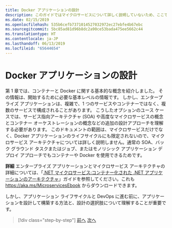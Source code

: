 ```yaml
---
title: Docker アプリケーションの設計
description: このガイドではマイクロサービスについて詳しく説明していないため、ここでそのトピックについての詳しいガイドへの参照を確認してください。
ms.date: 02/15/2019
ms.openlocfilehash: 535b6cefb7371014527032972ec27ebfe4b67ebc
ms.sourcegitcommit: 5bc85ad81d96b8dc2a90ce53bada475ee5662c44
ms.translationtype: HT
ms.contentlocale: ja-JP
ms.lasthandoff: 06/13/2019
ms.locfileid: "65644654"
---
```

# <a name="design-docker-applications"></a>Docker アプリケーションの設計

第 1 章では、コンテナーと Docker に関する基本的な概念を紹介しました。 その情報は、開始するために必要な基本レベルの情報です。 しかし、エンタープライズ アプリケーションは、複雑で、1 つのサービスやコンテナーではなく、複数のサービスで構成されることがあります。 こうしたオプションのユース ケースでは、サービス指向アーキテクチャ (SOA) や高度なマイクロサービスの概念とコンテナー オーケストレーションの概念などの追加の設計アプローチを理解する必要があります。 このドキュメントの範囲は、マイクロサービスだけでなく、Docker アプリケーションのライフサイクルにも限定されないので、マイクロサービス アーキテクチャについては詳しく説明しません。通常の SOA、バック グラウンド タスクまたはジョブ、またはモノリシック アプリケーション デプロイ アプローチでもコンテナーや Docker を使用できるためです。

**詳細** エンタープライズ アプリケーションとマイクロサービス アーキテクチャの詳細については、「[.NET マイクロサービス:コンテナー化された .NET アプリケーションのアーキテクチャ](../../microservices-architecture/index.md)」ガイドを参照してください。これも <https://aka.ms/MicroservicesEbook> からダウンロードできます。

しかし、アプリケーション ライフサイクルと DevOps に進む前に、アプリケーションを設計して構築する方法と、設計の選択肢について理解することが重要です。

>[!div class="step-by-step"]
>[前へ](index.md)
>[次へ](common-container-design-principles.md)
